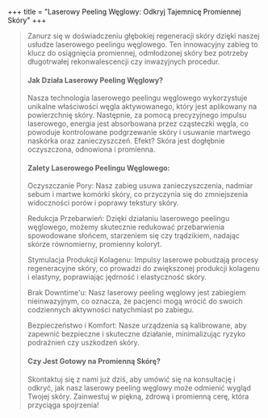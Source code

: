 +++
title = "Laserowy Peeling Węglowy: Odkryj Tajemnicę Promiennej Skóry"
+++

>Zanurz się w doświadczeniu głębokiej regeneracji skóry dzięki naszej usłudze laserowego peelingu węglowego. Ten innowacyjny zabieg to klucz do osiągnięcia promiennej, odmłodzonej skóry bez potrzeby długotrwałej rekonwalescencji czy inwazyjnych procedur. 
>
>#### Jak Działa Laserowy Peeling Węglowy? 
>Nasza technologia laserowego peelingu węglowego wykorzystuje unikalne właściwości węgla aktywowanego, który jest aplikowany na powierzchnię skóry. Następnie, za pomocą precyzyjnego impulsu laserowego, energia jest absorbowana przez cząsteczki węgla, co powoduje kontrolowane podgrzewanie skóry i usuwanie martwego naskórka oraz zanieczyszczeń. Efekt? Skóra jest dogłębnie oczyszczona, odnowiona i promienna.
>
>#### Zalety Laserowego Peelingu Węglowego: 
>Oczyszczanie Pory: Nasz zabieg usuwa zanieczyszczenia, nadmiar sebum i martwe komórki skóry, co przyczynia się do zmniejszenia widoczności porów i poprawy tekstury skóry. 
>
>Redukcja Przebarwień: Dzięki działaniu laserowego peelingu węglowego, możemy skutecznie redukować przebarwienia spowodowane słońcem, starzeniem się czy trądzikiem, nadając skórze równomierny, promienny koloryt. 
>
>Stymulacja Produkcji Kolagenu: Impulsy laserowe pobudzają procesy regeneracyjne skóry, co prowadzi do zwiększonej produkcji kolagenu i elastyny, poprawiając jędrność i elastyczność skóry. 
>
>Brak Downtime'u: Nasz laserowy peeling węglowy jest zabiegiem nieinwazyjnym, co oznacza, że pacjenci mogą wrócić do swoich codziennych aktywności natychmiast po zabiegu. 
>
>Bezpieczeństwo i Komfort: Nasze urządzenia są kalibrowane, aby zapewnić bezpieczne i skuteczne działanie, minimalizując ryzyko podrażnień czy uszkodzeń skóry. 
>
>#### Czy Jest Gotowy na Promienną Skórę? 
>Skontaktuj się z nami już dziś, aby umówić się na konsultację i odkryć, jak nasz laserowy peeling węglowy może odmienić wygląd Twojej skóry. Zainwestuj w piękną, zdrową i promienną cerę, która przyciąga spojrzenia! 